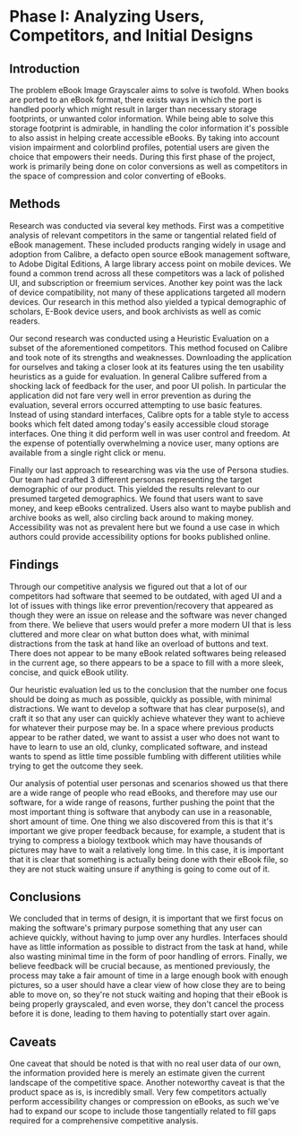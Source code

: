 # Phase I: Analyzing Users, Competitors, and Initial Designs

## Introduction
The problem eBook Image Grayscaler aims to solve is twofold. When books are ported to an eBook format, there exists ways in which the port is handled poorly which might result in larger than necessary storage footprints, or unwanted color information. While being able to solve this storage footprint is admirable, in handling the color information it's possible to also assist in helping create accessible eBooks. By taking into account vision impairment and colorblind profiles, potential users are given the choice that empowers their needs. During this first phase of the project, work is primarily being done on color conversions as well as competitors in the space of compression and color converting of eBooks. 

## Methods
<!-- !!! Describe research methods you used to discover new insights, which explains the purpose of each. Provide enough detail that someone would be able to faithfully reproduce your research. !!! -->
<!-- Competitive analysis -->
Research was conducted via several key methods. First was a competitive analysis of relevant competitors in the same or tangential related field of eBook management. These included products ranging widely in usage and adoption from Calibre, a defacto open source eBook management software, to Adobe Digital Editions, A large library access point on mobile devices. We found a common trend across all these competitors was a lack of polished UI, and subscription or freemium services. Another key point was the lack of device compatibility, not many of these applications targeted all modern devices. Our research in this method also yielded a typical demographic of scholars, E-Book device users, and book archivists as well as comic readers. 

<!-- heuristic evaluation  -->
Our second research was conducted using a Heuristic Evaluation on a subset of the aforementioned competitors. This method focused on Calibre and took note of its strengths and weaknesses. Downloading the application for ourselves and taking a closer look at its features using the ten usability heuristics as a guide for evaluation. In general Calibre suffered from a shocking lack of feedback for the user, and poor UI polish. In particular the application did not fare very well in error prevention as during the evaluation, several errors occurred attempting to use basic features. Instead of using standard interfaces, Calibre opts for a table style to access books which felt dated among today's easily accessible cloud storage interfaces. One thing it did perform well in was user control and freedom. At the expense of potentially overwhelming a novice user, many options are available from a single right click or menu.

<!-- Persona studies -->
Finally our last approach to researching was via the use of Persona studies. Our team had crafted 3 different personas representing the target demographic of our product. This yielded the results relevant to our presumed targeted demographics. We found that users want to save money, and keep eBooks centralized. Users also want to maybe publish and archive books as well, also circling back around to making money. Accessibility was not as prevalent here but we found a use case in which authors could provide accessibility options for books published online.

## Findings
<!-- Competitive Analysis -->
Through our competitive analysis we figured out that a lot of our competitors had software that seemed to be outdated, with aged UI and a lot of issues with things like error prevention/recovery that appeared as though they were an issue on release and the software was never changed from there. We believe that users would prefer a more modern UI that is less cluttered and more clear on what button does what, with minimal distractions from the task at hand like an overload of buttons and text. There does not appear to be many eBook related softwares being released in the current age, so there appears to be a space to fill with a more sleek, concise, and quick eBook utility.

<!-- Heuristic Evaluation -->
Our heuristic evaluation led us to the conclusion that the number one focus should be doing as much as possible, quickly as possible, with minimal distractions. We want to develop a software that has clear purpose(s), and craft it so that any user can quickly achieve whatever they want to achieve for whatever their purpose may be. In a space where previous products appear to be rather dated, we want to assist a user who does not want to have to learn to use an old, clunky, complicated software, and instead wants to spend as little time possible fumbling with different utilities while trying to get the outcome they seek.

<!-- Personas/Scenarios -->
Our analysis of potential user personas and scenarios showed us that there are a wide range of people who read eBooks, and therefore may use our software, for a wide range of reasons, further pushing the point that the most important thing is software that anybody can use in a reasonable, short amount of time. One thing we also discovered from this is that it's important we give proper feedback because, for example, a student that is trying to compress a biology textbook which may have thousands of pictures may have to wait a relatively long time. In this case, it is important that it is clear that something is actually being done with their eBook file, so they are not stuck waiting unsure if anything is going to come out of it.

## Conclusions

We concluded that in terms of design, it is important that we first focus on making the software's primary purpose something that any user can achieve quickly, without having to jump over any hurdles. Interfaces should have as little information as possible to distract from the task at hand, while also wasting minimal time in the form of poor handling of errors. Finally, we believe feedback will be crucial because, as mentioned previously, the process may take a fair amount of time in a large enough book with enough pictures, so a user should have a clear view of how close they are to being able to move on, so they're not stuck waiting and hoping that their eBook is being properly grayscaled, and even worse, they don't cancel the process before it is done, leading to them having to potentially start over again.

## Caveats
<!-- !!! Considerations and/or limitations to the methods you chose and the findings/conclusions drawn from them. In other words, give warnings if there are limitations to your research such as not being able to find enough users of a particular demographic, the methods not being able to expose certain information, assumptions you made, etc. !!! -->
One caveat that should be noted is that with no real user data of our own, the information provided here is merely an estimate given the current landscape of the competitive space. Another noteworthy caveat is that the product space as is, is incredibly small. Very few competitors actually perform accessibility changes or compression on eBooks, as such we've had to expand our scope to include those tangentially related to fill gaps required for a comprehensive competitive analysis.
